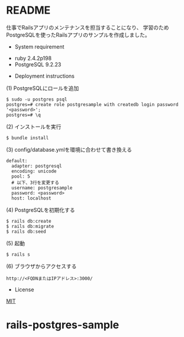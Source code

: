 # README

仕事でRailsアプリのメンテナンスを担当することになり、
学習のためPostgreSQLを使ったRailsアプリのサンプルを作成しました。

* System requirement

- ruby 2.4.2p198
- PostgreSQL 9.2.23

* Deployment instructions

(1) PostgreSQLにロールを追加

	$ sudo -u postgres psql
	postgres=# create role postgresample with createdb login password '<password>';
	postgres=# \q

(2) インストールを実行

	$ bundle install

(3) config/database.ymlを環境に合わせて書き換える

	default:
	  adapter: postgresql
	  encoding: unicode
	  pool: 5
	  # 以下、3行を変更する
	  username: postgresample
	  password: <password>
	  host: localhost

(4) PostgreSQLを初期化する

	$ rails db:create
	$ rails db:migrate
	$ rails db:seed

(5) 起動

	$ rails s

(6) ブラウザからアクセスする

	http://<FQDNまたはIPアドレス>:3000/

* License

[MIT](https://github.com/tcnksm/tool/blob/master/LICENCE)

# rails-postgres-sample
